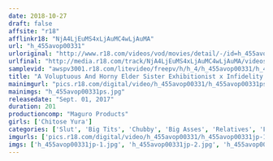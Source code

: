 ```yaml
---
date: 2018-10-27
draft: false
affsite: "r18"
afflinkr18: "NjA4LjEuMS4xLjAuMC4wLjAuMA"
url: "h_455avop00331"
urloriginal: "http://www.r18.com/videos/vod/movies/detail/-/id=h_455avop00331"
urlfinal: "http://media.r18.com/track/NjA4LjEuMS4xLjAuMC4wLjAuMA/videos/vod/movies/detail/-/id=h_455avop00331"
samplevid: "awspv3001.r18.com/litevideo/freepv/h/h_4/h_455avop00331/h_455avop00331_dmb_w.mp4"
title: "A Voluptuous And Horny Elder Sister Exhibitionist x Infidelity x Fucking In The Open Air x Orgy Sex A Perverted Newlywed Sex Life Chitose Yura"
mainimgurl: "pics.r18.com/digital/video/h_455avop00331/h_455avop00331ps.jpg"
mainimgs: "h_455avop00331ps.jpg"
releasedate: "Sept. 01, 2017"
duration: 201
productioncomp: "Maguro Products"
girls: ['Chitose Yura']
categories: ['Slut', 'Big Tits', 'Chubby', 'Big Asses', 'Relatives', 'Featured Actress', 'Hi-Def', 'AV OPEN 2017 Fetish Category']
imgurls: ['pics.r18.com/digital/video/h_455avop00331/h_455avop00331jp-1.jpg', 'pics.r18.com/digital/video/h_455avop00331/h_455avop00331jp-2.jpg', 'pics.r18.com/digital/video/h_455avop00331/h_455avop00331jp-3.jpg', 'pics.r18.com/digital/video/h_455avop00331/h_455avop00331jp-4.jpg', 'pics.r18.com/digital/video/h_455avop00331/h_455avop00331jp-5.jpg', 'pics.r18.com/digital/video/h_455avop00331/h_455avop00331jp-6.jpg', 'pics.r18.com/digital/video/h_455avop00331/h_455avop00331jp-7.jpg', 'pics.r18.com/digital/video/h_455avop00331/h_455avop00331jp-8.jpg', 'pics.r18.com/digital/video/h_455avop00331/h_455avop00331jp-9.jpg', 'pics.r18.com/digital/video/h_455avop00331/h_455avop00331jp-10.jpg', 'pics.r18.com/digital/video/h_455avop00331/h_455avop00331jp-11.jpg', 'pics.r18.com/digital/video/h_455avop00331/h_455avop00331jp-12.jpg', 'pics.r18.com/digital/video/h_455avop00331/h_455avop00331jp-13.jpg', 'pics.r18.com/digital/video/h_455avop00331/h_455avop00331jp-14.jpg', 'pics.r18.com/digital/video/h_455avop00331/h_455avop00331jp-15.jpg', 'pics.r18.com/digital/video/h_455avop00331/h_455avop00331jp-16.jpg', 'pics.r18.com/digital/video/h_455avop00331/h_455avop00331jp-17.jpg', 'pics.r18.com/digital/video/h_455avop00331/h_455avop00331jp-18.jpg', 'pics.r18.com/digital/video/h_455avop00331/h_455avop00331jp-19.jpg', 'pics.r18.com/digital/video/h_455avop00331/h_455avop00331jp-20.jpg']
imgs: ['h_455avop00331jp-1.jpg', 'h_455avop00331jp-2.jpg', 'h_455avop00331jp-3.jpg', 'h_455avop00331jp-4.jpg', 'h_455avop00331jp-5.jpg', 'h_455avop00331jp-6.jpg', 'h_455avop00331jp-7.jpg', 'h_455avop00331jp-8.jpg', 'h_455avop00331jp-9.jpg', 'h_455avop00331jp-10.jpg', 'h_455avop00331jp-11.jpg', 'h_455avop00331jp-12.jpg', 'h_455avop00331jp-13.jpg', 'h_455avop00331jp-14.jpg', 'h_455avop00331jp-15.jpg', 'h_455avop00331jp-16.jpg', 'h_455avop00331jp-17.jpg', 'h_455avop00331jp-18.jpg', 'h_455avop00331jp-19.jpg', 'h_455avop00331jp-20.jpg']
---
```

